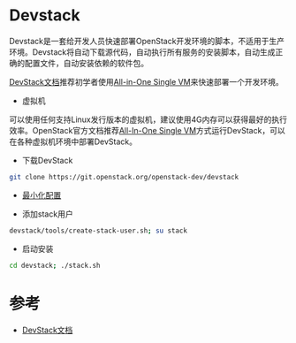 # Devstack

Devstack是一套给开发人员快速部署OpenStack开发环境的脚本，不适用于生产环境。Devstack将自动下载源代码，自动执行所有服务的安装脚本，自动生成正确的配置文件，自动安装依赖的软件包。

[DevStack文档](http://docs.openstack.org/developer/devstack/)推荐初学者使用[All-in-One Single VM](http://docs.openstack.org/developer/devstack/guides/single-vm.html)来快速部署一个开发环境。

* 虚拟机

可以使用任何支持Linux发行版本的虚拟机，建议使用4G内存可以获得最好的执行效率。OpenStack官方文档推荐[All-In-One Single VM](http://docs.openstack.org/developer/devstack/guides/single-vm.html)方式运行DevStack，可以在各种虚拟机环境中部署DevStack。


* 下载DevStack

```bash
git clone https://git.openstack.org/openstack-dev/devstack
```

* [最小化配置](http://docs.openstack.org/developer/devstack/configuration.html#minimal-configuration)

* 添加stack用户

```bash
devstack/tools/create-stack-user.sh; su stack
```

* 启动安装

```bash
cd devstack; ./stack.sh
```

#  参考

* [DevStack文档](http://docs.openstack.org/developer/devstack/)